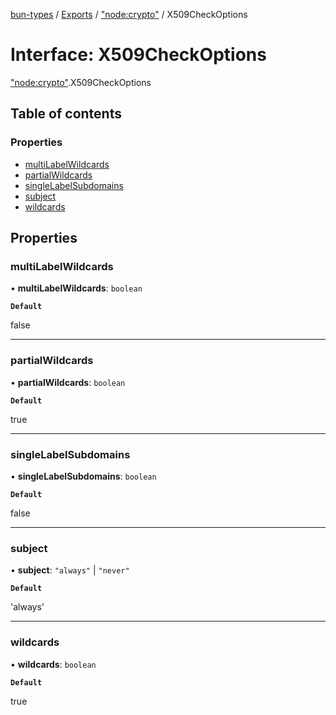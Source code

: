 [bun-types](https://oven-sh.github.io/bun-types/README.md) / [Exports](https://oven-sh.github.io/bun-types/modules.md) / ["node:crypto"](https://oven-sh.github.io/bun-types/modules/node_crypto_.md) / X509CheckOptions

# Interface: X509CheckOptions

["node:crypto"](https://oven-sh.github.io/bun-types/modules/node_crypto_.md).X509CheckOptions

## Table of contents

### Properties

- [multiLabelWildcards](https://oven-sh.github.io/bun-types/interfaces/node_crypto_.X509CheckOptions.md#multilabelwildcards)
- [partialWildcards](https://oven-sh.github.io/bun-types/interfaces/node_crypto_.X509CheckOptions.md#partialwildcards)
- [singleLabelSubdomains](https://oven-sh.github.io/bun-types/interfaces/node_crypto_.X509CheckOptions.md#singlelabelsubdomains)
- [subject](https://oven-sh.github.io/bun-types/interfaces/node_crypto_.X509CheckOptions.md#subject)
- [wildcards](https://oven-sh.github.io/bun-types/interfaces/node_crypto_.X509CheckOptions.md#wildcards)

## Properties

### multiLabelWildcards

• **multiLabelWildcards**: `boolean`

**`Default`**

false

___

### partialWildcards

• **partialWildcards**: `boolean`

**`Default`**

true

___

### singleLabelSubdomains

• **singleLabelSubdomains**: `boolean`

**`Default`**

false

___

### subject

• **subject**: ``"always"`` \| ``"never"``

**`Default`**

'always'

___

### wildcards

• **wildcards**: `boolean`

**`Default`**

true
